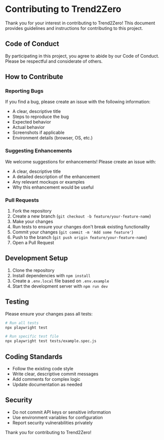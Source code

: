 # Contributing to Trend2Zero

Thank you for your interest in contributing to Trend2Zero! This document provides guidelines and instructions for contributing to this project.

## Code of Conduct

By participating in this project, you agree to abide by our Code of Conduct. Please be respectful and considerate of others.

## How to Contribute

### Reporting Bugs

If you find a bug, please create an issue with the following information:
- A clear, descriptive title
- Steps to reproduce the bug
- Expected behavior
- Actual behavior
- Screenshots if applicable
- Environment details (browser, OS, etc.)

### Suggesting Enhancements

We welcome suggestions for enhancements! Please create an issue with:
- A clear, descriptive title
- A detailed description of the enhancement
- Any relevant mockups or examples
- Why this enhancement would be useful

### Pull Requests

1. Fork the repository
2. Create a new branch (`git checkout -b feature/your-feature-name`)
3. Make your changes
4. Run tests to ensure your changes don't break existing functionality
5. Commit your changes (`git commit -m 'Add some feature'`)
6. Push to the branch (`git push origin feature/your-feature-name`)
7. Open a Pull Request

## Development Setup

1. Clone the repository
2. Install dependencies with `npm install`
3. Create a `.env.local` file based on `.env.example`
4. Start the development server with `npm run dev`

## Testing

Please ensure your changes pass all tests:

```bash
# Run all tests
npx playwright test

# Run specific test file
npx playwright test tests/example.spec.js
```

## Coding Standards

- Follow the existing code style
- Write clear, descriptive commit messages
- Add comments for complex logic
- Update documentation as needed

## Security

- Do not commit API keys or sensitive information
- Use environment variables for configuration
- Report security vulnerabilities privately

Thank you for contributing to Trend2Zero!
